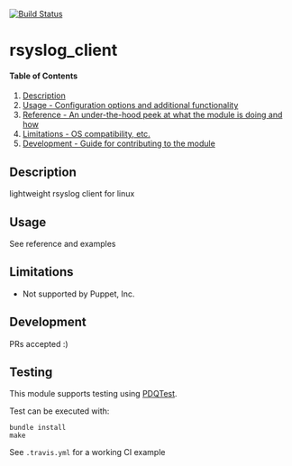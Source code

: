 [![Build Status](https://travis-ci.org/GeoffWilliams/puppet-rsyslog_client.svg?branch=master)](https://travis-ci.org/GeoffWilliams/puppet-rsyslog_client)
# rsyslog_client

#### Table of Contents

1. [Description](#description)
1. [Usage - Configuration options and additional functionality](#usage)
1. [Reference - An under-the-hood peek at what the module is doing and how](REFERENCE.md)
1. [Limitations - OS compatibility, etc.](#limitations)
1. [Development - Guide for contributing to the module](#development)

## Description

lightweight rsyslog client for linux

## Usage
See reference and examples

## Limitations
* Not supported by Puppet, Inc.

## Development

PRs accepted :)

## Testing
This module supports testing using [PDQTest](https://github.com/declarativesystems/pdqtest).


Test can be executed with:

```
bundle install
make
```

See `.travis.yml` for a working CI example
